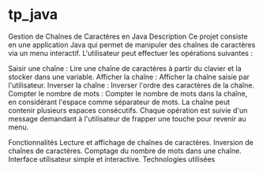 # tp_java
 
 Gestion de Chaînes de Caractères en Java
Description
Ce projet consiste en une application Java qui permet de manipuler des chaînes de caractères via un menu interactif. L'utilisateur peut effectuer les opérations suivantes :

Saisir une chaîne : Lire une chaîne de caractères à partir du clavier et la stocker dans une variable.
Afficher la chaîne : Afficher la chaîne saisie par l'utilisateur.
Inverser la chaîne : Inverser l'ordre des caractères de la chaîne.
Compter le nombre de mots : Compter le nombre de mots dans la chaîne, en considérant l'espace comme séparateur de mots. La chaîne peut contenir plusieurs espaces consécutifs.
Chaque opération est suivie d'un message demandant à l'utilisateur de frapper une touche pour revenir au menu.

Fonctionnalités
Lecture et affichage de chaînes de caractères.
Inversion de chaînes de caractères.
Comptage du nombre de mots dans une chaîne.
Interface utilisateur simple et interactive.
Technologies utilisées
